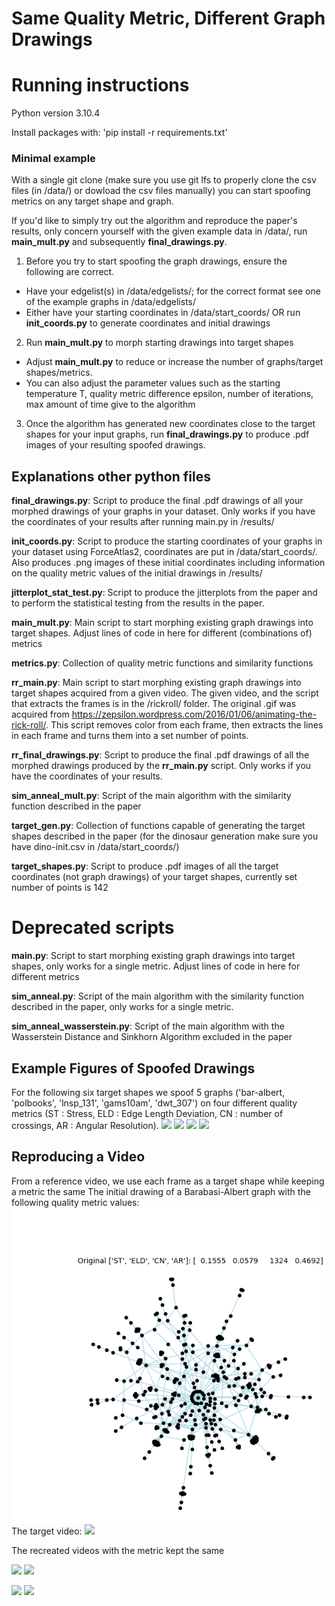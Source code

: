 # Same Quality Metric, Different Graph Drawings

# Running instructions

Python version 3.10.4

Install packages with: 'pip install -r requirements.txt'

### Minimal example
With a single git clone (make sure you use git lfs to properly clone the csv files (in /data/) or dowload the csv files manually) you can start spoofing metrics on any target shape and graph.

If you'd like to simply try out the algorithm and reproduce the paper's results, only concern yourself with the given example data in /data/, run **main_mult.py** and subsequently **final_drawings.py**.

1. Before you try to start spoofing the graph drawings, ensure the following are correct.
- Have your edgelist(s) in /data/edgelists/; for the correct format see one of the example graphs in /data/edgelists/
- Either have your starting coordinates in /data/start_coords/ OR run **init_coords.py** to generate coordinates and initial drawings
2. Run **main_mult.py** to morph starting drawings into target shapes
- Adjust **main_mult.py** to reduce or increase the number of graphs/target shapes/metrics.
-  You can also adjust the parameter values such as the starting temperature T, quality metric difference epsilon, number of iterations, max amount of time give to the algorithm
3. Once the algorithm has generated new coordinates close to the target shapes for your input graphs, run **final_drawings.py** to produce .pdf images of your resulting spoofed drawings.

## Explanations other python files
**final_drawings.py**: Script to produce the final .pdf drawings of all your morphed drawings of your graphs in your dataset. Only works if you have the coordinates of your results 
after running main.py in /results/

**init_coords.py**: Script to produce the starting coordinates of your graphs in your dataset using ForceAtlas2, coordinates are put in /data/start_coords/. Also produces .png images of these initial coordinates including
information on the quality metric values of the initial drawings in /results/

**jitterplot_stat_test.py**: Script to produce the jitterplots from the paper and to perform the statistical testing from the results in the paper.

**main_mult.py**: Main script to start morphing existing graph drawings into target shapes. Adjust lines of code in here for different (combinations of) metrics

**metrics.py**: Collection of quality metric functions and similarity functions

**rr_main.py**: Main script to start morphing existing graph drawings into target shapes acquired from a given video. The given video, and the script that extracts the frames is in the /rickroll/ folder. The original .gif was acquired from https://zepsilon.wordpress.com/2016/01/06/animating-the-rick-roll/. This script removes color from each frame, then extracts the lines in each frame and turns them into a set number of points.

**rr_final_drawings.py**: Script to produce the final .pdf drawings of all the morphed drawings produced by the **rr_main.py** script. Only works if you have the coordinates of your results.

**sim_anneal_mult.py**: Script of the main algorithm with the similarity function described in the paper

**target_gen.py**: Collection of functions capable of generating the target shapes described in the paper (for the dinosaur generation make sure you have dino-init.csv in /data/start_coords/)

**target_shapes.py**: Script to produce .pdf images of all the target coordinates (not graph drawings) of your target shapes, currently set number of points is 142

# Deprecated scripts
**main.py**: Script to start morphing existing graph drawings into target shapes, only works for a single metric. Adjust lines of code in here for different metrics

**sim_anneal.py**: Script of the main algorithm with the similarity function described in the paper, only works for a single metric.

**sim_anneal_wasserstein.py**: Script of the main algorithm with the Wasserstein Distance and Sinkhorn Algorithm excluded in the paper



## Example Figures of Spoofed Drawings
For the following six target shapes we spoof 5 graphs ('bar-albert, 'polbooks', 'lnsp_131', 'gams10am', 'dwt_307') on four different quality metrics (ST : Stress, ELD : Edge Length Deviation, CN : number of crossings, AR : Angular Resolution).
![](example_figures/targetshapes_github.png)
![](example_figures/header_github.png)
![](example_figures/part2_github.png)
![](example_figures/part3_github.png)

## Reproducing a Video
From a reference video, we use each frame as a target shape while keeping a metric the same
The initial drawing of a Barabasi-Albert graph with the following quality metric values:
![](example_figures/ba_rr-init.png)
The target video:
![](example_figures/output_rr.gif)

The recreated videos with the metric kept the same

<img src="example_figures/rr-ba_rr-ST.gif" width="425"/> <img src="example_figures/rr-ba_rr-ELD.gif" width="425"/>


<img src="example_figures/rr-ba_rr-CN.gif" width="425"/> <img src="example_figures/rr-ba_rr-AR.gif" width="425"/>